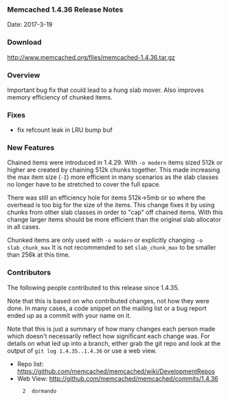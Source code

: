 ### Memcached 1.4.36 Release Notes

Date: 2017-3-19

### Download

http://www.memcached.org/files/memcached-1.4.36.tar.gz

### Overview

Important bug fix that could lead to a hung slab mover. Also improves memory
efficiency of chunked items.

### Fixes

  * fix refcount leak in LRU bump buf


### New Features

Chained items were introduced in 1.4.29. With `-o modern` items sized 512k or
higher are created by chaining 512k chunks together. This made increasing the
max item size (`-I`) more efficient in many scenarios as the slab classes no
longer have to be stretched to cover the full space.

There was still an efficiency hole for items 512k->5mb or so where the overhead
is too big for the size of the items. This change fixes it by using chunks
from other slab classes in order to "cap" off chained items. With this change
larger items should be more efficient than the original slab allocator in all
cases.

Chunked items are only used with `-o modern` or explicitly changing `-o slab_chunk_max`
It is not recommended to set `slab_chunk_max` to be smaller than 256k at this
time.

### Contributors

The following people contributed to this release since 1.4.35.

Note that this is based on who contributed changes, not how they were
done.  In many cases, a code snippet on the mailing list or a bug
report ended up as a commit with your name on it.

Note that this is just a summary of how many changes each person made
which doesn't necessarily reflect how significant each change was.
For details on what led up into a branch, either grab the git repo and
look at the output of `git log 1.4.35..1.4.36` or use a web view.

  * Repo list: https://github.com/memcached/memcached/wiki/DevelopmentRepos
  * Web View: http://github.com/memcached/memcached/commits/1.4.36

```
     2	dormando

```
